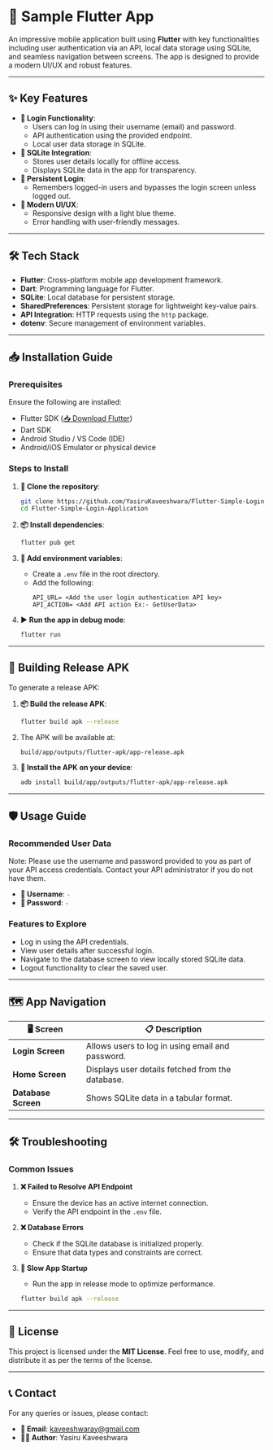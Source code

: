 # 🌟 Sample Flutter App

An impressive mobile application built using **Flutter** with key functionalities including user authentication via an API, local data storage using SQLite, and seamless navigation between screens. The app is designed to provide a modern UI/UX and robust features.

---

## ✨ Key Features

- **🔐 Login Functionality**:
  - Users can log in using their username (email) and password.
  - API authentication using the provided endpoint.
  - Local user data storage in SQLite.
- **📂 SQLite Integration**:
  - Stores user details locally for offline access.
  - Displays SQLite data in the app for transparency.
- **💾 Persistent Login**:
  - Remembers logged-in users and bypasses the login screen unless logged out.
- **🎨 Modern UI/UX**:
  - Responsive design with a light blue theme.
  - Error handling with user-friendly messages.

---

## 🛠 Tech Stack

- **Flutter**: Cross-platform mobile app development framework.
- **Dart**: Programming language for Flutter.
- **SQLite**: Local database for persistent storage.
- **SharedPreferences**: Persistent storage for lightweight key-value pairs.
- **API Integration**: HTTP requests using the `http` package.
- **dotenv**: Secure management of environment variables.

---

## 📥 Installation Guide

### Prerequisites

Ensure the following are installed:

- Flutter SDK ([📥 Download Flutter](https://flutter.dev/docs/get-started/install))
- Dart SDK
- Android Studio / VS Code (IDE)
- Android/iOS Emulator or physical device

### Steps to Install

1. **📂 Clone the repository**:

   ```bash
   git clone https://github.com/YasiruKaveeshwara/Flutter-Simple-Login-Application.git
   cd Flutter-Simple-Login-Application
   ```

2. **📦 Install dependencies**:

   ```bash
   flutter pub get
   ```

3. **🔑 Add environment variables**:

   - Create a `.env` file in the root directory.
   - Add the following:
     ```env
     API_URL= <Add the user login authentication API key>
     API_ACTION= <Add API action Ex:- GetUserData>
     ```

4. **▶️ Run the app in debug mode**:
   ```bash
   flutter run
   ```

---

## 🚀 Building Release APK

To generate a release APK:

1. **📦 Build the release APK**:

   ```bash
   flutter build apk --release
   ```

2. The APK will be available at:

   ```
   build/app/outputs/flutter-apk/app-release.apk
   ```

3. **📱 Install the APK on your device**:
   ```bash
   adb install build/app/outputs/flutter-apk/app-release.apk
   ```

---

## 🛡 Usage Guide

### Recommended User Data

Note: Please use the username and password provided to you as part of your API access credentials. Contact your API administrator if you do not have them.

- **👤 Username**: `-`
- **🔑 Password**: `-`

### Features to Explore

- Log in using the API credentials.
- View user details after successful login.
- Navigate to the database screen to view locally stored SQLite data.
- Logout functionality to clear the saved user.

---

## 🗺 App Navigation

| 🖥 Screen            | 📋 Description                                   |
| ------------------- | ------------------------------------------------ |
| **Login Screen**    | Allows users to log in using email and password. |
| **Home Screen**     | Displays user details fetched from the database. |
| **Database Screen** | Shows SQLite data in a tabular format.           |

---

## 🛠 Troubleshooting

### Common Issues

1. **❌ Failed to Resolve API Endpoint**

   - Ensure the device has an active internet connection.
   - Verify the API endpoint in the `.env` file.

2. **❌ Database Errors**

   - Check if the SQLite database is initialized properly.
   - Ensure that data types and constraints are correct.

3. **🐢 Slow App Startup**
   - Run the app in release mode to optimize performance.
   ```bash
   flutter build apk --release
   ```

---

## 📜 License

This project is licensed under the **MIT License**. Feel free to use, modify, and distribute it as per the terms of the license.

---

## 📞 Contact

For any queries or issues, please contact:

- **📧 Email**: kaveeshwaray@gmail.com
- **👨‍💻 Author**: Yasiru Kaveeshwara
